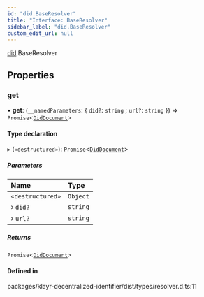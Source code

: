 ```yaml
---
id: "did.BaseResolver"
title: "Interface: BaseResolver"
sidebar_label: "did.BaseResolver"
custom_edit_url: null
---
```


[did](../namespaces/did.md).BaseResolver

## Properties

### get

• **get**: (`__namedParameters`: { `did?`: `string` ; `url?`: `string`  }) => `Promise`<[`DidDocument`](did.DidDocument.md)\>

#### Type declaration

▸ (`«destructured»`): `Promise`<[`DidDocument`](did.DidDocument.md)\>

##### Parameters

| Name | Type |
| :------ | :------ |
| `«destructured»` | `Object` |
| › `did?` | `string` |
| › `url?` | `string` |

##### Returns

`Promise`<[`DidDocument`](did.DidDocument.md)\>

#### Defined in

packages/klayr-decentralized-identifier/dist/types/resolver.d.ts:11
